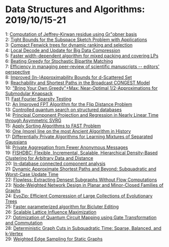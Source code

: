 # Data Structures and Algorithms: 2019/10/15-21  
1: [Computation of Jeffrey-Kirwan residue using Gr\"obner basis](https://doi.org/10.48550/arXiv.1210.5155)  
2: [Tight Bounds for the Subspace Sketch Problem with Applications](https://doi.org/10.48550/arXiv.1904.05543)  
3: [Compact Fenwick trees for dynamic ranking and selection](https://doi.org/10.48550/arXiv.1904.12370)  
4: [Local Decode and Update for Big Data Compression](https://doi.org/10.48550/arXiv.1909.06444)  
5: [Faster width-dependent algorithm for mixed packing and covering LPs](https://doi.org/10.48550/arXiv.1909.12387)  
6: [Beating Greedy for Stochastic Bipartite Matching](https://doi.org/10.48550/arXiv.1909.12760)  
7: [Efficiency in managing peer-review of scientific manuscripts -- editors'  perspective](https://doi.org/10.48550/arXiv.1910.05583)  
8: [Improved (In-)Approximability Bounds for d-Scattered Set](https://doi.org/10.48550/arXiv.1910.05589)  
9: [Reachability and Shortest Paths in the Broadcast CONGEST Model](https://doi.org/10.48550/arXiv.1910.05645)  
10: ["Bring Your Own Greedy"+Max: Near-Optimal $1/2$-Approximations for  Submodular Knapsack](https://doi.org/10.48550/arXiv.1910.05646)  
11: [Fast Fourier Sparsity Testing](https://doi.org/10.48550/arXiv.1910.05686)  
12: [An Improved FPT Algorithm for the Flip Distance Problem](https://doi.org/10.48550/arXiv.1910.06185)  
13: [Controlled quantum search on structured databases](https://doi.org/10.48550/arXiv.1803.01481)  
14: [Principal Component Projection and Regression in Nearly Linear Time  through Asymmetric SVRG](https://doi.org/10.48550/arXiv.1910.06517)  
15: [Apply Sorting Algorithms to FAST Problem](https://doi.org/10.48550/arXiv.1910.06920)  
16: [One (more) line on the most Ancient Algorithm in History](https://doi.org/10.48550/arXiv.1808.07957)  
17: [Differentially Private Algorithms for Learning Mixtures of Separated  Gaussians](https://doi.org/10.48550/arXiv.1909.03951)  
18: [Private Aggregation from Fewer Anonymous Messages](https://doi.org/10.48550/arXiv.1909.11073)  
19: [FISHDBC: Flexible, Incremental, Scalable, Hierarchical Density-Based  Clustering for Arbitrary Data and Distance](https://doi.org/10.48550/arXiv.1910.07283)  
20: [In-database connected component analysis](https://doi.org/10.48550/arXiv.1802.09478)  
21: [Dynamic Approximate Shortest Paths and Beyond: Subquadratic and  Worst-Case Update Time](https://doi.org/10.48550/arXiv.1909.10850)  
22: [Flowless: Extracting Densest Subgraphs Without Flow Computations](https://doi.org/10.48550/arXiv.1910.07087)  
23: [Node-Weighted Network Design in Planar and Minor-Closed Families of  Graphs](https://doi.org/10.48550/arXiv.1910.07616)  
24: [EvoZip: Efficient Compression of Large Collections of Evolutionary Trees](https://doi.org/10.48550/arXiv.1910.07819)  
25: [Faster parameterized algorithm for Bicluter Editing](https://doi.org/10.48550/arXiv.1910.07944)  
26: [Scalable Lattice Influence Maximization](https://doi.org/10.48550/arXiv.1802.04555)  
27: [Optimization of Quantum Circuit Mapping using Gate Transformation and  Commutation](https://doi.org/10.48550/arXiv.1907.02686)  
28: [Deterministic Graph Cuts in Subquadratic Time: Sparse, Balanced, and  k-Vertex](https://doi.org/10.48550/arXiv.1910.07950)  
29: [Weighted Edge Sampling for Static Graphs](https://doi.org/10.48550/arXiv.1910.08283)  